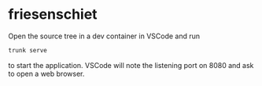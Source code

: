# friesenschiet

Open the source tree in a dev container in VSCode and run

```bash
trunk serve
```

to start the application. VSCode will note the listening port on 8080
and ask to open a web browser.
